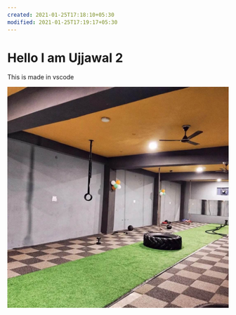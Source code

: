 ```yaml
---
created: 2021-01-25T17:18:10+05:30
modified: 2021-01-25T17:19:17+05:30
---
```


# Hello I am Ujjawal 2

This is made in vscode

![Image](./send2.jpg)